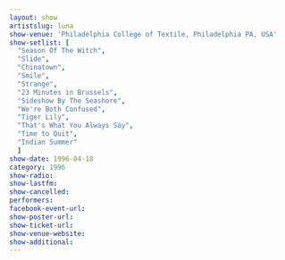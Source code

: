 ```yaml
---
layout: show
artistslug: luna
show-venue: 'Philadelphia College of Textile, Philadelphia PA, USA'
show-setlist: [
  "Season Of The Witch",
  "Slide",
  "Chinatown",
  "Smile",
  "Strange",
  "23 Minutes in Brussels",
  "Sideshow By The Seashore",
  "We're Both Confused",
  "Tiger Lily",
  "That's What You Always Say",
  "Time to Quit",
  "Indian Summer"
  ]
show-date: 1996-04-18
category: 1996
show-radio: 
show-lastfm: 
show-cancelled: 
performers: 
facebook-event-url: 
show-poster-url: 
show-ticket-url: 
show-venue-website: 
show-additional: 
---
```


